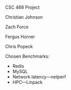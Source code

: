 CSC 468 Project

Christian Johnson

Zach Force

Fergus Horner 

Chris Popeck 

Chosen Benchmarks:
- Redis
- MySQL
- Network latency—netperf
- HPC—Linpack
